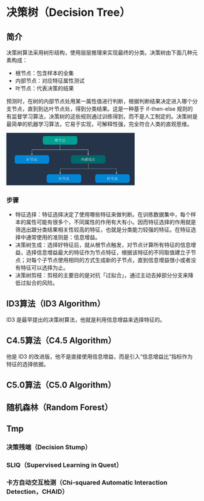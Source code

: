 # 决策树（Decision Tree）

## 简介

决策树算法采用树形结构，使用层层推理来实现最终的分类。决策树由下面几种元素构成：

- 根节点：包含样本的全集
- 内部节点：对应特征属性测试
- 叶节点：代表决策的结果

预测时，在树的内部节点处用某一属性值进行判断，根据判断结果决定进入哪个分支节点，直到到达叶节点处，得到分类结果。这是一种基于 if-then-else 规则的有监督学习算法，决策树的这些规则通过训练得到，而不是人工制定的。决策树是最简单的机器学习算法，它易于实现，可解释性强，完全符合人类的直观思维。

<img src="./figures/image-20200321111531447.png" alt="image-20200321111531447" style="zoom:33%;" />

### 步骤

- 特征选择：特征选择决定了使用哪些特征来做判断。在训练数据集中，每个样本的属性可能有很多个，不同属性的作用有大有小。因而特征选择的作用就是筛选出跟分类结果相关性较高的特征，也就是分类能力较强的特征。在特征选择中通常使用的准则是：信息增益。
- 决策树生成：选择好特征后，就从根节点触发，对节点计算所有特征的信息增益，选择信息增益最大的特征作为节点特征，根据该特征的不同取值建立子节点；对每个子节点使用相同的方式生成新的子节点，直到信息增益很小或者没有特征可以选择为止。
- 决策树剪枝：剪枝的主要目的是对抗「过拟合」，通过主动去掉部分分支来降低过拟合的风险。

## ID3算法（ID3 Algorithm）

ID3 是最早提出的决策树算法，他就是利用信息增益来选择特征的。



## C4.5算法（C4.5 Algorithm）

他是 ID3 的改进版，他不是直接使用信息增益，而是引入“信息增益比”指标作为特征的选择依据。



## C5.0算法（C5.0 Algorithm）





## 随机森林（Random Forest）


## 


## 


## 

## Tmp


### 决策残端（Decision Stump）


### SLIQ（Supervised Learning in Quest）

### 卡方自动交互检测（Chi-squared Automatic Interaction Detection，CHAID）